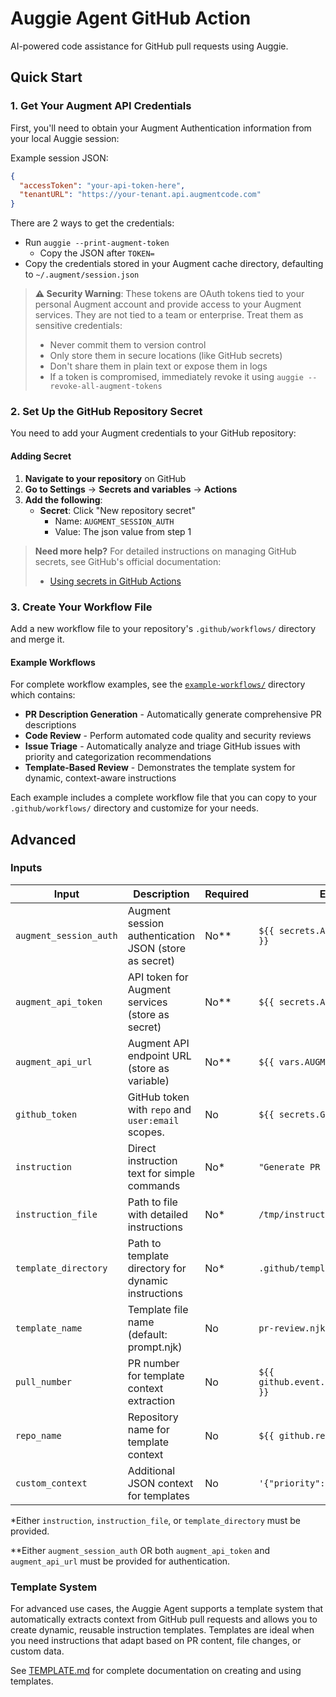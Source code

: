 # Auggie Agent GitHub Action

AI-powered code assistance for GitHub pull requests using Auggie.

## Quick Start

### 1. Get Your Augment API Credentials

First, you'll need to obtain your Augment Authentication information from your local Auggie session:

Example session JSON:

```json
{
  "accessToken": "your-api-token-here",
  "tenantURL": "https://your-tenant.api.augmentcode.com"
}
```

There are 2 ways to get the credentials:

- Run `auggie --print-augment-token`
  - Copy the JSON after `TOKEN=`
- Copy the credentials stored in your Augment cache directory, defaulting to `~/.augment/session.json`

> **⚠️ Security Warning**: These tokens are OAuth tokens tied to your personal Augment account and provide access to your Augment services. They are not tied to a team or enterprise. Treat them as sensitive credentials:
>
> - Never commit them to version control
> - Only store them in secure locations (like GitHub secrets)
> - Don't share them in plain text or expose them in logs
> - If a token is compromised, immediately revoke it using `auggie --revoke-all-augment-tokens`

### 2. Set Up the GitHub Repository Secret

You need to add your Augment credentials to your GitHub repository:

#### Adding Secret

1. **Navigate to your repository** on GitHub
2. **Go to Settings** → **Secrets and variables** → **Actions**
3. **Add the following**:
   - **Secret**: Click "New repository secret"
     - Name: `AUGMENT_SESSION_AUTH`
     - Value: The json value from step 1

> **Need more help?** For detailed instructions on managing GitHub secrets, see GitHub's official documentation:
>
> - [Using secrets in GitHub Actions](https://docs.github.com/en/actions/security-guides/using-secrets-in-github-actions)

### 3. Create Your Workflow File

Add a new workflow file to your repository's `.github/workflows/` directory and merge it.

#### Example Workflows

For complete workflow examples, see the [`example-workflows/`](./example-workflows/) directory which contains:

- **PR Description Generation** - Automatically generate comprehensive PR descriptions
- **Code Review** - Perform automated code quality and security reviews
- **Issue Triage** - Automatically analyze and triage GitHub issues with priority and categorization recommendations
- **Template-Based Review** - Demonstrates the template system for dynamic, context-aware instructions

Each example includes a complete workflow file that you can copy to your `.github/workflows/` directory and customize for your needs.

## Advanced

### Inputs

| Input                  | Description                                           | Required | Example                                   |
| ---------------------- | ----------------------------------------------------- | -------- | ----------------------------------------- |
| `augment_session_auth` | Augment session authentication JSON (store as secret) | No\*\*   | `${{ secrets.AUGMENT_SESSION_AUTH }}`     |
| `augment_api_token`    | API token for Augment services (store as secret)      | No\*\*   | `${{ secrets.AUGMENT_API_TOKEN }}`        |
| `augment_api_url`      | Augment API endpoint URL (store as variable)          | No\*\*   | `${{ vars.AUGMENT_API_URL }}`             |
| `github_token`         | GitHub token with `repo` and `user:email` scopes.     | No       | `${{ secrets.GITHUB_TOKEN }}`             |
| `instruction`          | Direct instruction text for simple commands           | No\*     | `"Generate PR description"`               |
| `instruction_file`     | Path to file with detailed instructions               | No\*     | `/tmp/instruction.txt`                    |
| `template_directory`   | Path to template directory for dynamic instructions   | No\*     | `.github/templates`                       |
| `template_name`        | Template file name (default: prompt.njk)              | No       | `pr-review.njk`                           |
| `pull_number`          | PR number for template context extraction             | No       | `${{ github.event.pull_request.number }}` |
| `repo_name`            | Repository name for template context                  | No       | `${{ github.repository }}`                |
| `custom_context`       | Additional JSON context for templates                 | No       | `'{"priority": "high"}'`                  |

\*Either `instruction`, `instruction_file`, or `template_directory` must be provided.

\*\*Either `augment_session_auth` OR both `augment_api_token` and `augment_api_url` must be provided for authentication.

### Template System

For advanced use cases, the Auggie Agent supports a template system that automatically extracts context from GitHub pull requests and allows you to create dynamic, reusable instruction templates. Templates are ideal when you need instructions that adapt based on PR content, file changes, or custom data.

See [TEMPLATE.md](./TEMPLATE.md) for complete documentation on creating and using templates.
